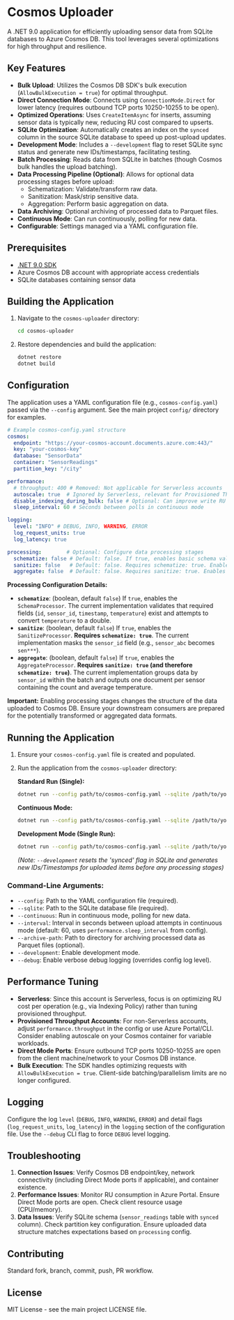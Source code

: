 # Cosmos Uploader

A .NET 9.0 application for efficiently uploading sensor data from SQLite databases to Azure Cosmos DB.
This tool leverages several optimizations for high throughput and resilience.

## Key Features

- **Bulk Upload**: Utilizes the Cosmos DB SDK's bulk execution (`AllowBulkExecution = true`) for optimal throughput.
- **Direct Connection Mode**: Connects using `ConnectionMode.Direct` for lower latency (requires outbound TCP ports 10250-10255 to be open).
- **Optimized Operations**: Uses `CreateItemAsync` for inserts, assuming sensor data is typically new, reducing RU cost compared to upserts.
- **SQLite Optimization**: Automatically creates an index on the `synced` column in the source SQLite database to speed up post-upload updates.
- **Development Mode**: Includes a `--development` flag to reset SQLite sync status and generate new IDs/timestamps, facilitating testing.
- **Batch Processing**: Reads data from SQLite in batches (though Cosmos bulk handles the upload batching).
- **Data Processing Pipeline (Optional)**: Allows for optional data processing stages before upload:
    - Schematization: Validate/transform raw data.
    - Sanitization: Mask/strip sensitive data.
    - Aggregation: Perform basic aggregation on data.
- **Data Archiving**: Optional archiving of processed data to Parquet files.
- **Continuous Mode**: Can run continuously, polling for new data.
- **Configurable**: Settings managed via a YAML configuration file.

## Prerequisites

- [.NET 9.0 SDK](https://dotnet.microsoft.com/download/dotnet/9.0)
- Azure Cosmos DB account with appropriate access credentials
- SQLite databases containing sensor data

## Building the Application

1. Navigate to the `cosmos-uploader` directory:
   ```bash
   cd cosmos-uploader
   ```

2. Restore dependencies and build the application:
   ```bash
   dotnet restore
   dotnet build
   ```

## Configuration

The application uses a YAML configuration file (e.g., `cosmos-config.yaml`) passed via the `--config` argument. See the main project `config/` directory for examples.

```yaml
# Example cosmos-config.yaml structure
cosmos:
  endpoint: "https://your-cosmos-account.documents.azure.com:443/"
  key: "your-cosmos-key"
  database: "SensorData"
  container: "SensorReadings"
  partition_key: "/city"

performance:
  # throughput: 400 # Removed: Not applicable for Serverless accounts
  autoscale: true  # Ignored by Serverless, relevant for Provisioned Throughput
  disable_indexing_during_bulk: false # Optional: Can improve write RU cost but affects reads
  sleep_interval: 60 # Seconds between polls in continuous mode

logging:
  level: "INFO" # DEBUG, INFO, WARNING, ERROR
  log_request_units: true
  log_latency: true

processing:        # Optional: Configure data processing stages
  schematize: false # Default: false. If true, enables basic schema validation.
  sanitize: false   # Default: false. Requires schematize: true. Enables basic PII masking.
  aggregate: false  # Default: false. Requires sanitize: true. Enables basic aggregation.

```

**Processing Configuration Details:**

- **`schematize`**: (boolean, default `false`) If `true`, enables the `SchemaProcessor`. The current implementation validates that required fields (`id`, `sensor_id`, `timestamp`, `temperature`) exist and attempts to convert `temperature` to a double.
- **`sanitize`**: (boolean, default `false`) If `true`, enables the `SanitizeProcessor`. **Requires `schematize: true`**. The current implementation masks the `sensor_id` field (e.g., `sensor_abc` becomes `sen***`).
- **`aggregate`**: (boolean, default `false`) If `true`, enables the `AggregateProcessor`. **Requires `sanitize: true` (and therefore `schematize: true`)**. The current implementation groups data by `sensor_id` within the batch and outputs one document per sensor containing the count and average temperature.

**Important:** Enabling processing stages changes the structure of the data uploaded to Cosmos DB. Ensure your downstream consumers are prepared for the potentially transformed or aggregated data formats.

## Running the Application

1. Ensure your `cosmos-config.yaml` file is created and populated.
2. Run the application from the `cosmos-uploader` directory:

   **Standard Run (Single):**
   ```bash
   dotnet run --config path/to/cosmos-config.yaml --sqlite /path/to/your/sensor_data.db
   ```

   **Continuous Mode:**
   ```bash
   dotnet run --config path/to/cosmos-config.yaml --sqlite /path/to/your/sensor_data.db --continuous
   ```

   **Development Mode (Single Run):**
   ```bash
   dotnet run --config path/to/cosmos-config.yaml --sqlite /path/to/your/sensor_data.db --development
   ```
   *(Note: `--development` resets the 'synced' flag in SQLite and generates new IDs/Timestamps for uploaded items before any processing stages)*

### Command-Line Arguments:
- `--config`: Path to the YAML configuration file (required).
- `--sqlite`: Path to the SQLite database file (required).
- `--continuous`: Run in continuous mode, polling for new data.
- `--interval`: Interval in seconds between upload attempts in continuous mode (default: 60, uses `performance.sleep_interval` from config).
- `--archive-path`: Path to directory for archiving processed data as Parquet files (optional).
- `--development`: Enable development mode.
- `--debug`: Enable verbose debug logging (overrides config log level).

## Performance Tuning

- **Serverless**: Since this account is Serverless, focus is on optimizing RU cost per operation (e.g., via Indexing Policy) rather than tuning provisioned throughput.
- **Provisioned Throughput Accounts**: For non-Serverless accounts, adjust `performance.throughput` in the config or use Azure Portal/CLI. Consider enabling autoscale on your Cosmos container for variable workloads.
- **Direct Mode Ports**: Ensure outbound TCP ports 10250-10255 are open from the client machine/network to your Cosmos DB instance.
- **Bulk Execution**: The SDK handles optimizing requests with `AllowBulkExecution = true`. Client-side batching/parallelism limits are no longer configured.

## Logging

Configure the log `level` (`DEBUG`, `INFO`, `WARNING`, `ERROR`) and detail flags (`log_request_units`, `log_latency`) in the `logging` section of the configuration file. Use the `--debug` CLI flag to force `DEBUG` level logging.

## Troubleshooting

1. **Connection Issues**: Verify Cosmos DB endpoint/key, network connectivity (including Direct Mode ports if applicable), and container existence.
2. **Performance Issues**: Monitor RU consumption in Azure Portal. Ensure Direct Mode ports are open. Check client resource usage (CPU/memory).
3. **Data Issues**: Verify SQLite schema (`sensor_readings` table with `synced` column). Check partition key configuration. Ensure uploaded data structure matches expectations based on `processing` config.

## Contributing

Standard fork, branch, commit, push, PR workflow.

## License

MIT License - see the main project LICENSE file. 